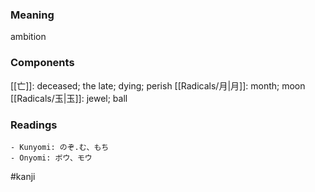 ### Meaning

ambition

### Components

[[亡]]: deceased; the late; dying; perish [[Radicals/月|月]]: month; moon [[Radicals/玉|玉]]: jewel; ball

### Readings

```
- Kunyomi: のぞ.む、もち
- Onyomi: ボウ、モウ
```

#kanji